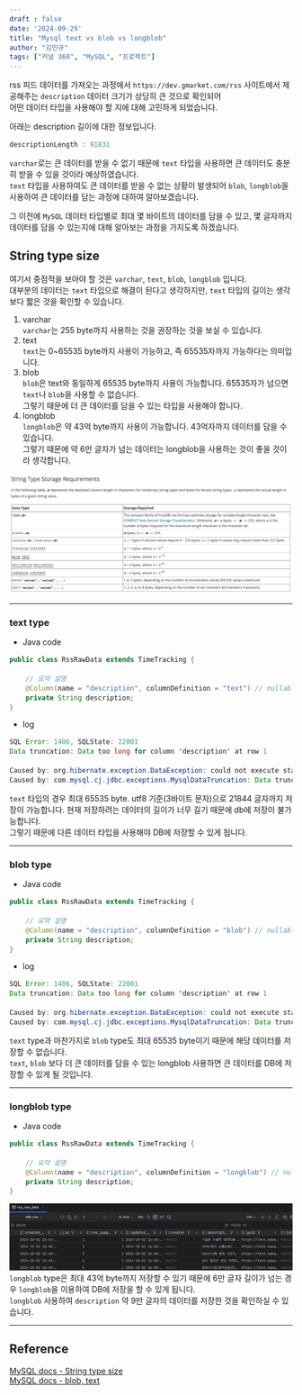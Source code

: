 ```yaml
---
draft : false
date: '2024-09-29'
title: "Mysql text vs blob vs longblob"
author: "김민규"
tags: ["커널 360", "MySQL", "프로젝트"]
---
```


rss 피드 데이터를 가져오는 과정에서 `https://dev.gmarket.com/rss` 사이트에서 제공해주는 `description` 데이터 크기가 상당히 큰 것으로 확인되어   
어떤 데이터 타입을 사용해야 할 지에 대해 고민하게 되었습니다.   

<!--more-->

아래는 description 길이에 대한 정보입니다.

```java
descriptionLength : 91831
```

`varchar`로는 큰 데이터를 받을 수 없기 때문에 `text` 타입을 사용하면 큰 데이터도 충분히 받을 수 있을 것이라 예상하였습니다.   
`text` 타입을 사용하여도 큰 데이터를 받을 수 없는 상황이 발생되어 `blob`, `longblob`을 사용하여 큰 데이터를 담는 과정에 대하여 알아보겠습니다.   

그 이전에 `MySQL` 데이터 타입별로 최대 몇 바이트의 데이터를 담을 수 있고, 몇 글자까지 데이터를 담을 수 있는지에 대해 알아보는 과정을 가지도록 하겠습니다.   




## String type size
여기서 중점적을 보아야 할 것은 `varchar`, `text`, `blob`, `longblob` 입니다.   
대부분의 데이터는 `text` 타입으로 해결이 된다고 생각하지만, `text` 타입의 길이는 생각보다 짧은 것을 확인할 수 있습니다.   
1. varchar   
`varchar`는 255 byte까지 사용하는 것을 권장하는 것을 보실 수 있습니다.
2. text   
`text`는 0~65535 byte까지 사용이 가능하고, 즉 65535자까지 가능하다는 의미입니다.
3. blob   
`blob`은 text와 동일하게 65535 byte까지 사용이 가능합니다. 65535자가 넘으면 `text`나 `blob`을 사용할 수 없습니다.  
그렇기 때문에 더 큰 데이터를 담을 수 있는 타입을 사용해야 합니다.   
4. longblob   
`longblob`은 약 43억 byte까지 사용이 가능합니다. 43억자까지 데이터를 담을 수 있습니다.   
그렇기 때문에 약 6만 글자가 넘는 데이터는 longblob을 사용하는 것이 좋을 것이라 생각합니다.   

![image](1.png)

- - -
### text type
- Java code
```java
public class RssRawData extends TimeTracking {

	// 요약 설명
	@Column(name = "description", columnDefinition = "text") // nullable
	private String description;
}
```
- log
```java
SQL Error: 1406, SQLState: 22001
Data truncation: Data too long for column 'description' at row 1

Caused by: org.hibernate.exception.DataException: could not execute statement [Data truncation: Data too long for column 'description' at row 1] [insert into rss_raw_data (created_at,creator,description,guid,joined_category,published_at,rss_supporting_blog_id,title,updated_at,url) values (?,?,?,?,?,?,?,?,?,?)]
Caused by: com.mysql.cj.jdbc.exceptions.MysqlDataTruncation: Data truncation: Data too long for column 'description' at row 1
```
`text` 타입의 경우 최대 65535 byte. utf8 기준(3바이트 문자)으로 21844 글자까지 저장이 가능합니다.
현재 저장하려는 데이터의 길이가 너무 길기 때문에 db에 저장이 불가능합니다.   
그렇기 때문에 다른 데이터 타입을 사용해야 DB에 저장할 수 있게 됩니다.   
- - -
### blob type
- Java code
```java
public class RssRawData extends TimeTracking {

	// 요약 설명
	@Column(name = "description", columnDefinition = "blob") // nullable
	private String description;
}
```
- log
```java
SQL Error: 1406, SQLState: 22001
Data truncation: Data too long for column 'description' at row 1

Caused by: org.hibernate.exception.DataException: could not execute statement [Data truncation: Data too long for column 'description' at row 1] [insert into rss_raw_data (created_at,creator,description,guid,joined_category,published_at,rss_supporting_blog_id,title,updated_at,url) values (?,?,?,?,?,?,?,?,?,?)]
Caused by: com.mysql.cj.jdbc.exceptions.MysqlDataTruncation: Data truncation: Data too long for column 'description' at row 1
```
`text` type과 마찬가지로 `blob` type도 최대 65535 byte이기 때문에 해당 데이터를 저장할 수 없습니다.   
`text`, `blob` 보다 더 큰 데이터를 담을 수 있는 longblob 사용하면 큰 데이터를 DB에 저장할 수 있게 될 것입니다.   
- - -
### longblob type
- Java code
```java
public class RssRawData extends TimeTracking {

	// 요약 설명
	@Column(name = "description", columnDefinition = "longblob") // nullable
	private String description;
}
```
![image](2.png)   
`longblob` type은 최대 43억 byte까지 저장할 수 있기 때문에 6만 글자 길이가 넘는 경우 `longblob`을 이용하여 DB에 저장을 할 수 있게 됩니다.   
`longblob` 사용하여 `description` 약 9만 글자의 데이터를 저장한 것을 확인하실 수 있습니다.   
- - -
## Reference
[MySQL docs - String type size](https://dev.mysql.com/doc/refman/8.4/en/storage-requirements.html)   
[MySQL docs - blob, text](https://dev.mysql.com/doc/refman/8.4/en/blob.html)